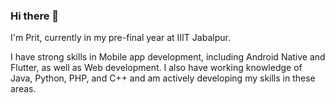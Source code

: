 ### Hi there 👋

I'm Prit, currently in my pre-final year at IIIT Jabalpur.

I have strong skills in Mobile app development, including Android Native and Flutter, as well as Web development. I also have working knowledge of Java, Python, PHP, and C++ and am actively developing my skills in these areas.
